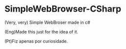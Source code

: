 # SimpleWebBrowser-CSharp
(Very, very) Simple WebBroser made in c#

(Eng)Made this just for the idea of it.

(Pt)Fiz apenas por curiosidade.
